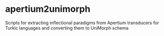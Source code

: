 # apertium2unimorph
Scripts for extracting inflectional paradigms from Apertium transducers for Turkic languages and converting them to UniMorph schema
